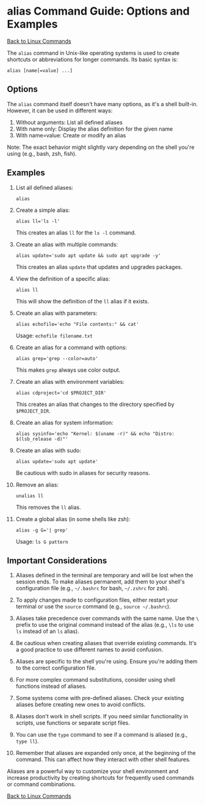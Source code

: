 # alias Command Guide: Options and Examples

[Back to Linux Commands](../readme.md)

The `alias` command in Unix-like operating systems is used to create shortcuts or abbreviations for longer commands. Its basic syntax is:

```
alias [name[=value] ...]
```

## Options

The `alias` command itself doesn't have many options, as it's a shell built-in. However, it can be used in different ways:

1. Without arguments: List all defined aliases
2. With name only: Display the alias definition for the given name
3. With name=value: Create or modify an alias

Note: The exact behavior might slightly vary depending on the shell you're using (e.g., bash, zsh, fish).

## Examples

1. List all defined aliases:
   ```
   alias
   ```

2. Create a simple alias:
   ```
   alias ll='ls -l'
   ```
   This creates an alias `ll` for the `ls -l` command.

3. Create an alias with multiple commands:
   ```
   alias update='sudo apt update && sudo apt upgrade -y'
   ```
   This creates an alias `update` that updates and upgrades packages.

4. View the definition of a specific alias:
   ```
   alias ll
   ```
   This will show the definition of the `ll` alias if it exists.

5. Create an alias with parameters:
   ```
   alias echofile='echo "File contents:" && cat'
   ```
   Usage: `echofile filename.txt`

6. Create an alias for a command with options:
   ```
   alias grep='grep --color=auto'
   ```
   This makes `grep` always use color output.

7. Create an alias with environment variables:
   ```
   alias cdproject='cd $PROJECT_DIR'
   ```
   This creates an alias that changes to the directory specified by `$PROJECT_DIR`.

8. Create an alias for system information:
   ```
   alias sysinfo='echo "Kernel: $(uname -r)" && echo "Distro: $(lsb_release -d)"'
   ```

9. Create an alias with sudo:
   ```
   alias update='sudo apt update'
   ```
   Be cautious with sudo in aliases for security reasons.

10. Remove an alias:
    ```
    unalias ll
    ```
    This removes the `ll` alias.

11. Create a global alias (in some shells like zsh):
    ```
    alias -g G='| grep'
    ```
    Usage: `ls G pattern`

## Important Considerations

1. Aliases defined in the terminal are temporary and will be lost when the session ends. To make aliases permanent, add them to your shell's configuration file (e.g., `~/.bashrc` for bash, `~/.zshrc` for zsh).

2. To apply changes made to configuration files, either restart your terminal or use the `source` command (e.g., `source ~/.bashrc`).

3. Aliases take precedence over commands with the same name. Use the `\` prefix to use the original command instead of the alias (e.g., `\ls` to use `ls` instead of an `ls` alias).

4. Be cautious when creating aliases that override existing commands. It's a good practice to use different names to avoid confusion.

5. Aliases are specific to the shell you're using. Ensure you're adding them to the correct configuration file.

6. For more complex command substitutions, consider using shell functions instead of aliases.

7. Some systems come with pre-defined aliases. Check your existing aliases before creating new ones to avoid conflicts.

8. Aliases don't work in shell scripts. If you need similar functionality in scripts, use functions or separate script files.

9. You can use the `type` command to see if a command is aliased (e.g., `type ll`).

10. Remember that aliases are expanded only once, at the beginning of the command. This can affect how they interact with other shell features.

Aliases are a powerful way to customize your shell environment and increase productivity by creating shortcuts for frequently used commands or command combinations.

[Back to Linux Commands](../readme.md)
